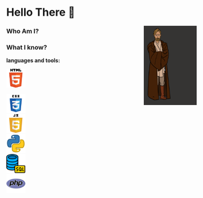 <h1>Hello There 👋</h1>
<img align="right" alt="GIF" src="https://github.com/felipeghizo/icones/blob/main/obi-wan.gif?raw=true" width="140" height="210" />

<h3>Who Am I?</h3>

<h3>What I know?</h3>

  
**languages and tools:**  

<img height="50" src="https://github.com/felipeghizo/icones/blob/main/html5-icon-1.png"><br />

<img height="50" src="https://github.com/felipeghizo/icones/blob/main/css3-icon.png"><br />
<img height="50" src="https://github.com/felipeghizo/icones/blob/main/js-icon.png"><br />
<img height="50" src="https://github.com/felipeghizo/icones/blob/main/python-icon.png"><br />
<img height="50" src="https://github.com/felipeghizo/icones/blob/main/sql-icon.png"><br />
<img height="50" src="https://github.com/felipeghizo/icones/blob/main/php-icon.png"><br />






